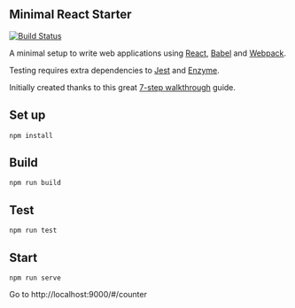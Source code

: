 Minimal React Starter
---
[![Build Status](https://travis-ci.org/caroleolivier/minimal-react-starter.svg?branch=master)](https://travis-ci.org/caroleolivier/minimal-react-starter)

A minimal setup to write web applications using [React](https://facebook.github.io/react/), [Babel](https://babeljs.io/) and [Webpack](https://webpack.js.org/).

Testing requires extra dependencies to [Jest](https://facebook.github.io/jest/) and [Enzyme](http://airbnb.io/enzyme/).

Initially created thanks to this great [7-step walkthrough](http://andrewhfarmer.com/build-your-own-starter/#0-intro) guide.


Set up
---
```
npm install
```

Build
---
```
npm run build
```

Test
---
```
npm run test
```

Start
---
```
npm run serve
```
Go to http://localhost:9000/#/counter
